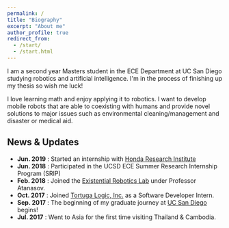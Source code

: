 ```yaml
---
permalink: /
title: "Biography"
excerpt: "About me"
author_profile: true
redirect_from: 
  - /start/
  - /start.html
---
```


I am a second year Masters student in the ECE Department at UC San Diego studying robotics and artificial intelligence. I'm in the process of finishing up my thesis so wish me luck!

I love learning math and enjoy applying it to robotics. I want to develop mobile robots that are able to coexisting with humans and provide novel solutions to major issues such as environmental cleaning/management and disaster or medical aid.


## News & Updates
* **Jun. 2019** : Started an internship with [Honda Research Institute](https://usa.honda-ri.com)
* **Jun. 2018** : Participated in the UCSD ECE Summer Research Internship Program (SRIP)
* **Feb. 2018** : Joined the [Existential Robotics Lab](https://erl.ucsd.edu) under Professor Atanasov.
* **Oct. 2017** : Joined [Tortuga Logic, Inc.](http://www.tortugalogic.com/) as a Software Developer Intern.
* **Sep. 2017** : The beginning of my graduate journey at [UC San Diego](https://ucsd.edu) begins!
* **Jul. 2017** : Went to Asia for the first time visiting Thailand & Cambodia.

